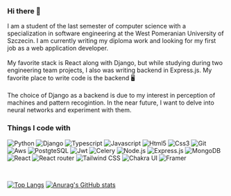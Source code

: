 ### Hi there 👋
I am a student of the last semester of computer science with a specialization in software engineering at the West Pomeranian University of Szczecin. I am currently writing my diploma work and looking for my first job as a web application developer. 
<br/><br/>
My favorite stack is React along with Django, but while studying during two engineering team projects, I also was writing backend in Express.js. My favorite place to write code is the backend :desktop_computer:
<br/><br/>
The choice of Django as a backend is due to my interest in perception of machines and pattern recogintion. In the near future, I want to delve into neural networks and experiment with them.

### Things I code with
<p>
<img alt="Python" src="https://img.shields.io/badge/Python-3776AB?logo=Python&logoColor=white" />
<img alt="Django" src="https://img.shields.io/badge/Django-092E20?logo=django&logoColor=white" />
<img alt="Typescript" src="https://img.shields.io/badge/Typescript-3178C6?logo=Typescript&logoColor=white" /> 
<img alt="Javascript" src="https://img.shields.io/badge/Javascript-F7DF1E?logo=Javascript&logoColor=white" /> 
<img alt="Html5" src="https://img.shields.io/badge/HTML5-E34F26?logo=html5&logoColor=white" /> 
<img alt="Css3" src="https://img.shields.io/badge/CSS3-1572B6?logo=css3&logoColor=white" /> 
<img alt="Git" src="https://img.shields.io/badge/Git-F05032?logo=git&logoColor=white" /> 
<img alt="Aws" src="https://img.shields.io/badge/AWS-232F3E?logo=amazon-aws&logoColor=white" /> 
<img alt="PostgteSQL" src="https://img.shields.io/badge/PostgreSQL-4169E1?logo=postgresql&logoColor=white" />
<img alt="Jwt" src="https://img.shields.io/badge/JWT-000000?logo=json-web-tokens&logoColor=white" />
<img alt="Celery" src="https://img.shields.io/badge/Celery-37814A?logo=celery&logoColor=white" />
<img alt="Node.js" src="https://img.shields.io/badge/Node.js-092E20?logo=node.js&logoColor=white" />
<img alt="Express.js" src="https://img.shields.io/badge/Express.js-000000?logo=express&logoColor=white" />
<img alt="MongoDB" src="https://img.shields.io/badge/MongoDB-47A248?logo=mongodb&logoColor=white" />
<img alt="React" src="https://img.shields.io/badge/React-61DAFB?logo=react&logoColor=white" />
<img alt="React router" src="https://img.shields.io/badge/React_Router-CA4245?logo=react-router&logoColor=white" />
<img alt="Tailwind CSS" src="https://img.shields.io/badge/Tailwind_CSS-06B6D4?logo=tailwind-css&logoColor=white" />
<img alt="Chakra UI" src="https://img.shields.io/badge/Charka_UI-319795?logo=charka-ui&logoColor=white" />
<img alt="Framer" src="https://img.shields.io/badge/Framer-0055FF?logo=framer&logoColor=white" />
</p>
<br/>

[![Top Langs](https://github-readme-stats.vercel.app/api/top-langs/?username=mateusz28011&layout=compact&theme=radical)](https://github.com/anuraghazra/github-readme-stats)
[![Anurag's GitHub stats](https://github-readme-stats.vercel.app/api?username=mateusz28011&hide=prs,issues&show_icons=true&count_private=true&theme=radical)](https://github.com/anuraghazra/github-readme-stats)

